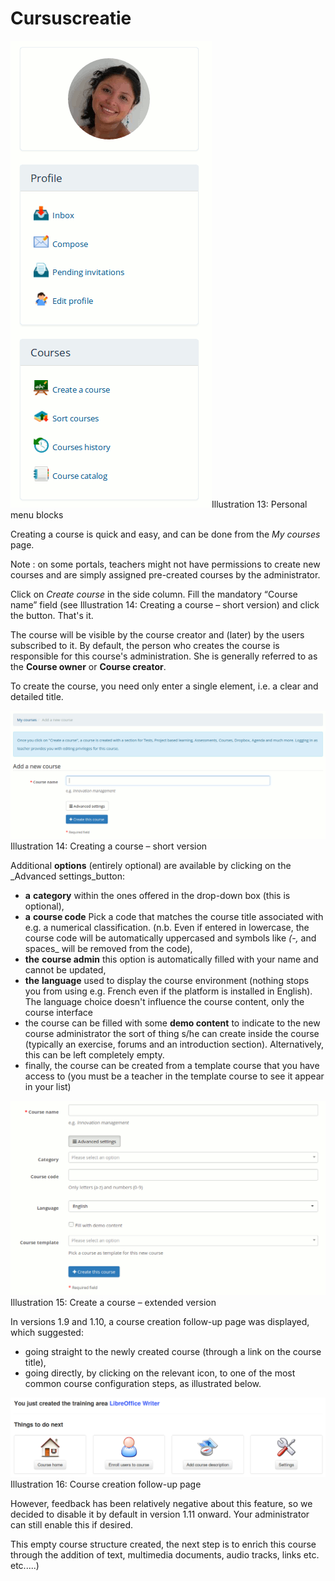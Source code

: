 # Cursuscreatie

![](../.gitbook/assets/images14%20%2810%29.png)Illustration 13: Personal menu blocks

Creating a course is quick and easy, and can be done from the _My courses_ page.

Note : on some portals, teachers might not have permissions to create new courses and are simply assigned pre-created courses by the administrator.

Click on _Create course_ in the side column. Fill the mandatory “Course name” field \(see Illustration 14: Creating a course – short version\) and click the button. That's it.

The course will be visible by the course creator and \(later\) by the users subscribed to it. By default, the person who creates the course is responsible for this course's administration. She is generally referred to as the **Course owner** or **Course creator**.

To create the course, you need only enter a single element, i.e. a clear and detailed title.

![](../.gitbook/assets/images15%20%2810%29.png)Illustration 14: Creating a course – short version

Additional **options** \(entirely optional\) are available by clicking on the \_Advanced settings\_button:

* **a** **category** within the ones offered in the drop-down box \(this is optional\),
* **a** **course code** Pick a code that matches the course title associated with e.g. a numerical classification. \(n.b. Even if entered in lowercase, the course code will be automatically uppercased and symbols like _\(-,_  and spaces\_ will be removed from the code\),
* **the** **course admin** this option is automatically filled with your name and cannot be updated,
* **the** **language** used to display the course environment \(nothing stops you from using e.g. French even if the platform is installed in English\). The language choice doesn't influence the course content, only the course interface
* the course can be filled with some **demo content** to indicate to the new course administrator the sort of thing s/he can create inside the course \(typically an exercise, forums and an introduction section\). Alternatively, this can be left completely empty.
* finally, the course can be created from a template course that you have access to \(you must be a teacher in the template course to see it appear in your list\)

![](../.gitbook/assets/images16%20%289%29.png)Illustration 15: Create a course – extended version

In versions 1.9 and 1.10, a course creation follow-up page was displayed, which suggested:

* going straight to the newly created course \(through a link on the course title\),
* going directly, by clicking on the relevant icon, to one of the most common course configuration steps, as illustrated below.

![](../.gitbook/assets/images271%20%283%29.png)Illustration 16: Course creation follow-up page

However, feedback has been relatively negative about this feature, so we decided to disable it by default in version 1.11 onward. Your administrator can still enable this if desired.

This empty course structure created, the next step is to enrich this course through the addition of text, multimedia documents, audio tracks, links etc. etc.....\)

